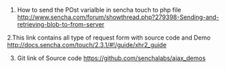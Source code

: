 1. How to send the POst varialble in sencha touch to php file
http://www.sencha.com/forum/showthread.php?279398-Sending-and-retrieving-blob-to-from-server

2.This link contains all type of request form with source code and Demo
http://docs.sencha.com/touch/2.3.1/#!/guide/xhr2_guide

3. Git link of Source code
https://github.com/senchalabs/ajax_demos

